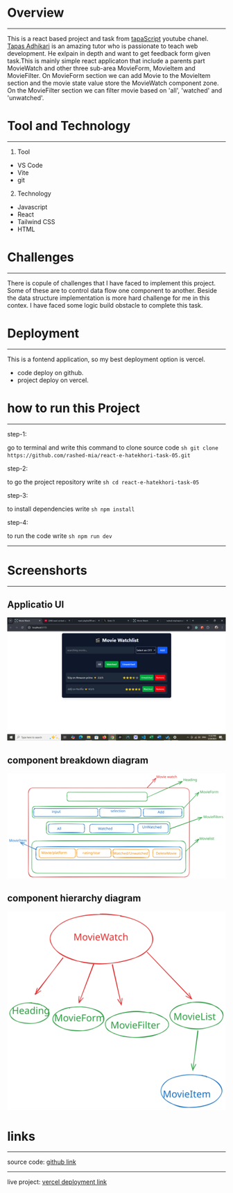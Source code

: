 # Overview
---

This is a react based project and task from [tapaScript](https://youtu.be/fPBW7Pn6O38?si=NU0Ac9njxhBSBf7q) youtube chanel. [Tapas Adhikari](https://x.com/tapasadhikary) is an amazing tutor who is passionate to teach web development. He exlpain in depth and want to get feedback form  given task.This is mainly simple react applicaton that include a parents part MovieWatch and other three sub-area MovieForm, MovieItem and MovieFilter. On MovieForm section we can add Movie to the MovieItem section and the movie state value store the MovieWatch component zone. On the MovieFilter section we can filter movie based on 'all', 'watched' and 'unwatched'.

# Tool and Technology
---


1. Tool
  - VS Code
  - Vite
  - git
2. Technology
  - Javascript
  - React
  - Tailwind CSS
  - HTML

# Challenges
---
There is copule of challenges that I have faced to implement this project. Some of these are to control data flow one component to another. Beside the data structure implementation is more hard challenge for me in this contex. I have faced some logic build obstacle to complete this task.


# Deployment
---
This is a fontend application, so my best deployment option is vercel.

- code deploy on github.
- project deploy on vercel.



# how to run this Project
---

 step-1:

go to terminal and write this command to clone source code 
    ```sh git clone https://github.com/rashed-mia/react-e-hatekhori-task-05.git```

step-2:

 to go the project repository  write 
     ```sh cd react-e-hatekhori-task-05```

 step-3:

 to install dependencies write 
    ```sh npm install```

 step-4:

 to run the code write 
     ```sh npm run dev```

---


# Screenshorts
---

**Applicatio Ul**
---

![applicatio ui screenshort](public/moviewtach.png)

**component breakdown diagram**
---

![component breakdown diagram](public/CBD.svg)


**component hierarchy diagram**
---

![component hierarchy diagram](public/CHD.svg)


# links

---

source code: [github link](https://github.com/rashed-mia/react-e-hatekhori-task-05.git)

---
live project: [vercel deployment link](https://react-e-hatekhori-task-05.vercel.app/)



